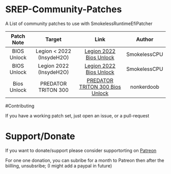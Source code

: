 # SREP-Community-Patches


A List of community patches to use with SmokelessRuntimeEfiPatcher

| Patch Note | Target | Link | Author | 
|:-:|:-:|:-:|:-:|
| BIOS Unlock | Legion < 2022  (InsydeH2O) | [Legion 2022 Bios Unlock](Configs/Legion_Insyde_BiosUnlock.cfg) | SmokelessCPU |
| BIOS Unlock | Legion  2022  (InsydeH2O)  | [Legion 2022 Bios Unlock](Configs/Legion_2022_Insyde_BiosUnlock.cfg) | SmokelessCPU |
| Bios Unlock | PREDATOR TRITON 300     | [PREDATOR TRITON 300 Bios Unlock](Configs/Predator_Triton_300_BiosUnlock.cfg) | nonkerdoob |

#Contributing

If you have a working patch set, just open an issue, or a pull-request

# Support/Donate
If you want to donate/support please consider supportorting on [Patreon](https://www.patreon.com/SmokelessCPU)

For one one donation, you can subribe for a month to Patreon then after the biilling, unsubsribe; (I might add a paypal in future)

